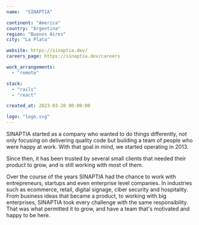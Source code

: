 ```yaml
---
name:  "SINAPTIA"

continent: "America"
country: "Argentina"
region: "Buenos Aires"
city: "La Plata"

website: https://sinaptia.dev/
careers_page: https://sinaptia.dev/careers

work_arrangements:
  - "remote"

stack:
  - "rails"
  - "react"

created_at: 2023-03-28 00:00:00

logo: "logo.svg"
---
```


SINAPTIA started as a company who wanted to do things differently, not only focusing on delivering quality code but building a team of people who were happy at work. With that goal in mind, we started operating in 2013.

Since then, it has been trusted by several small clients that needed their product to grow, and is still working with most of them.

Over the course of the years SINAPTIA had the chance to work with entrepreneurs, startups and even enterprise level companies. In industries such as ecommerce, retail, digital signage, ciber security and hospitality. From business ideas that became a product, to working with big enterprises, SINAPTIA took every challenge with the same responsibility. That was what permitted it to grow, and have a team that's motivated and happy to be here.
